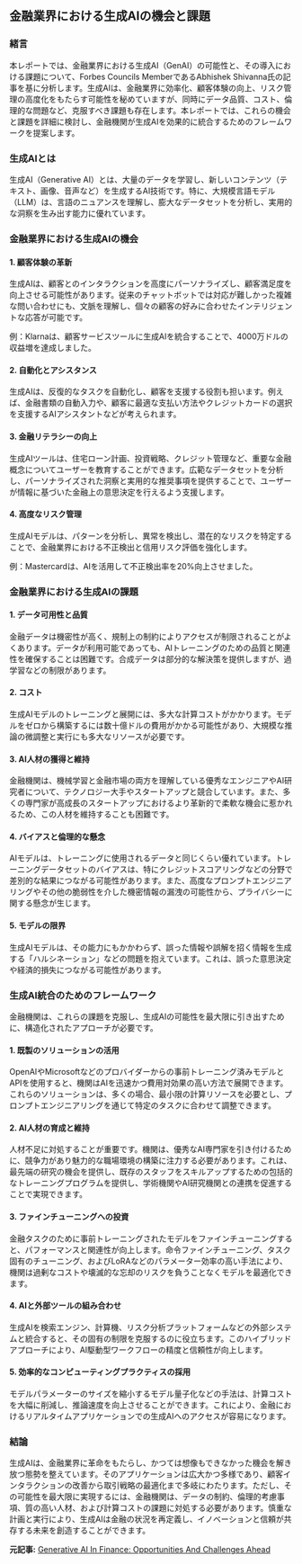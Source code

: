 ## 金融業界における生成AIの機会と課題

### 緒言

本レポートでは、金融業界における生成AI（GenAI）の可能性と、その導入における課題について、Forbes Councils MemberであるAbhishek Shivanna氏の記事を基に分析します。生成AIは、金融業界に効率化、顧客体験の向上、リスク管理の高度化をもたらす可能性を秘めていますが、同時にデータ品質、コスト、倫理的な問題など、克服すべき課題も存在します。本レポートでは、これらの機会と課題を詳細に検討し、金融機関が生成AIを効果的に統合するためのフレームワークを提案します。

### 生成AIとは

生成AI（Generative AI）とは、大量のデータを学習し、新しいコンテンツ（テキスト、画像、音声など）を生成するAI技術です。特に、大規模言語モデル（LLM）は、言語のニュアンスを理解し、膨大なデータセットを分析し、実用的な洞察を生み出す能力に優れています。

### 金融業界における生成AIの機会

#### 1. 顧客体験の革新

生成AIは、顧客とのインタラクションを高度にパーソナライズし、顧客満足度を向上させる可能性があります。従来のチャットボットでは対応が難しかった複雑な問い合わせにも、文脈を理解し、個々の顧客の好みに合わせたインテリジェントな応答が可能です。

例：Klarnaは、顧客サービスツールに生成AIを統合することで、4000万ドルの収益増を達成しました。

#### 2. 自動化とアシスタンス

生成AIは、反復的なタスクを自動化し、顧客を支援する役割も担います。例えば、金融書類の自動入力や、顧客に最適な支払い方法やクレジットカードの選択を支援するAIアシスタントなどが考えられます。

#### 3. 金融リテラシーの向上

生成AIツールは、住宅ローン計画、投資戦略、クレジット管理など、重要な金融概念についてユーザーを教育することができます。広範なデータセットを分析し、パーソナライズされた洞察と実用的な推奨事項を提供することで、ユーザーが情報に基づいた金融上の意思決定を行えるよう支援します。

#### 4. 高度なリスク管理

生成AIモデルは、パターンを分析し、異常を検出し、潜在的なリスクを特定することで、金融業界における不正検出と信用リスク評価を強化します。

例：Mastercardは、AIを活用して不正検出率を20%向上させました。

### 金融業界における生成AIの課題

#### 1. データ可用性と品質

金融データは機密性が高く、規制上の制約によりアクセスが制限されることがよくあります。データが利用可能であっても、AIトレーニングのための品質と関連性を確保することは困難です。合成データは部分的な解決策を提供しますが、過学習などの制限があります。

#### 2. コスト

生成AIモデルのトレーニングと展開には、多大な計算コストがかかります。モデルをゼロから構築するには数十億ドルの費用がかかる可能性があり、大規模な推論の微調整と実行にも多大なリソースが必要です。

#### 3. AI人材の獲得と維持

金融機関は、機械学習と金融市場の両方を理解している優秀なエンジニアやAI研究者について、テクノロジー大手やスタートアップと競合しています。また、多くの専門家が高成長のスタートアップにおけるより革新的で柔軟な機会に惹かれるため、この人材を維持することも困難です。

#### 4. バイアスと倫理的な懸念

AIモデルは、トレーニングに使用されるデータと同じくらい優れています。トレーニングデータセットのバイアスは、特にクレジットスコアリングなどの分野で差別的な結果につながる可能性があります。また、高度なプロンプトエンジニアリングやその他の脆弱性を介した機密情報の漏洩の可能性から、プライバシーに関する懸念が生じます。

#### 5. モデルの限界

生成AIモデルは、その能力にもかかわらず、誤った情報や誤解を招く情報を生成する「ハルシネーション」などの問題を抱えています。これは、誤った意思決定や経済的損失につながる可能性があります。

### 生成AI統合のためのフレームワーク

金融機関は、これらの課題を克服し、生成AIの可能性を最大限に引き出すために、構造化されたアプローチが必要です。

#### 1. 既製のソリューションの活用

OpenAIやMicrosoftなどのプロバイダーからの事前トレーニング済みモデルとAPIを使用すると、機関はAIを迅速かつ費用対効果の高い方法で展開できます。これらのソリューションは、多くの場合、最小限の計算リソースを必要とし、プロンプトエンジニアリングを通じて特定のタスクに合わせて調整できます。

#### 2. AI人材の育成と維持

人材不足に対処することが重要です。機関は、優秀なAI専門家を引き付けるために、競争力があり魅力的な職場環境の構築に注力する必要があります。これは、最先端の研究の機会を提供し、既存のスタッフをスキルアップするための包括的なトレーニングプログラムを提供し、学術機関やAI研究機関との連携を促進することで実現できます。

#### 3. ファインチューニングへの投資

金融タスクのために事前トレーニングされたモデルをファインチューニングすると、パフォーマンスと関連性が向上します。命令ファインチューニング、タスク固有のチューニング、およびLoRAなどのパラメーター効率の高い手法により、機関は過剰なコストや壊滅的な忘却のリスクを負うことなくモデルを最適化できます。

#### 4. AIと外部ツールの組み合わせ

生成AIを検索エンジン、計算機、リスク分析プラットフォームなどの外部システムと統合すると、その固有の制限を克服するのに役立ちます。このハイブリッドアプローチにより、AI駆動型ワークフローの精度と信頼性が向上します。

#### 5. 効率的なコンピューティングプラクティスの採用

モデルパラメーターのサイズを縮小するモデル量子化などの手法は、計算コストを大幅に削減し、推論速度を向上させることができます。これにより、金融におけるリアルタイムアプリケーションでの生成AIへのアクセスが容易になります。

### 結論

生成AIは、金融業界に革命をもたらし、かつては想像もできなかった機会を解き放つ態勢を整えています。そのアプリケーションは広大かつ多様であり、顧客インタラクションの改善から取引戦略の最適化まで多岐にわたります。ただし、その可能性を最大限に実現するには、金融機関は、データの制約、倫理的考慮事項、質の高い人材、および計算コストの課題に対処する必要があります。慎重な計画と実行により、生成AIは金融の状況を再定義し、イノベーションと信頼が共存する未来を創造することができます。


**元記事:** [Generative AI In Finance: Opportunities And Challenges Ahead](https://www.forbes.com/councils/forbestechcouncil/2025/02/05/generative-ai-in-finance-opportunities-and-challenges-ahead/)